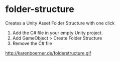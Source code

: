 # folder-structure
Creates a Unity Asset Folder Structure with one click

1. Add the C# file in your empty Unity project.
2. Add GameObject > Create Folder Structure
3. Remove the C# file

http://karenboerner.de/folderstructure.gif

